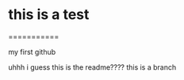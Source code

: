 # this is a test
===========

my first github

uhhh i guess this is the readme????
this is a branch
